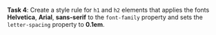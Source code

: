 **Task 4**: Create a style rule for `h1` and `h2` elements that applies the fonts **Helvetica**, **Arial**, **sans-serif** to the `font-family` property and sets the `letter-spacing` property to **0.1em**.

